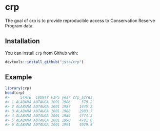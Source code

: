 
<!-- README.md is generated from README.Rmd. Please edit that file -->

# crp

The goal of crp is to provide reproducible access to Conservation
Reserve Program data.

## Installation

You can install `crp` from Github with:

``` r
devtools::install_github("jsta/crp")
```

## Example

``` r
library(crp)
head(crp)
#>     STATE  COUNTY FIPS year crp_acres
#> 1 ALABAMA AUTAUGA 1001 1986     570.2
#> 2 ALABAMA AUTAUGA 1001 1987    1445.2
#> 3 ALABAMA AUTAUGA 1001 1988    2983.7
#> 4 ALABAMA AUTAUGA 1001 1989    4774.3
#> 5 ALABAMA AUTAUGA 1001 1990    4781.0
#> 6 ALABAMA AUTAUGA 1001 1991    4929.8
```
